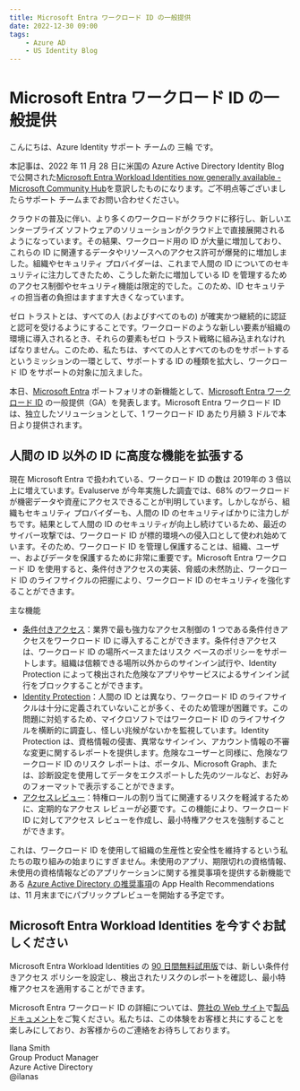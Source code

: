 ```yaml
---
title: Microsoft Entra ワークロード ID の一般提供 
date: 2022-12-30 09:00
tags:
    - Azure AD
    - US Identity Blog
---
```



# Microsoft Entra ワークロード ID の一般提供 

こんにちは、Azure Identity サポート チームの 三輪 です。 

本記事は、2022 年 11 月 28 日に米国の Azure Active Directory Identity Blog で公開された[Microsoft Entra Workload Identities now generally available - Microsoft Community Hub](https://techcommunity.microsoft.com/t5/microsoft-entra-azure-ad-blog/microsoft-entra-workload-identities-now-generally-available/ba-p/3402815)を意訳したものになります。ご不明点等ございましたらサポート チームまでお問い合わせください。 

クラウドの普及に伴い、より多くのワークロードがクラウドに移行し、新しいエンタープライズ ソフトウェアのソリューションがクラウド上で直接展開されるようになっています。その結果、ワークロード用の ID が大量に増加しており、これらの ID に関連するデータやリソースへのアクセス許可が爆発的に増加しました。組織やセキュリティ プロバイダーは、これまで人間の ID についてのセキュリティに注力してきたため、こうした新たに増加している ID を管理するためのアクセス制御やセキュリティ機能は限定的でした。このため、ID セキュリティの担当者の負担はますます大きくなっています。 
 
ゼロ トラストとは、すべての人 (およびすべてのもの) が確実かつ継続的に認証と認可を受けるようにすることです。ワークロードのような新しい要素が組織の環境に導入されるとき、それらの要素もゼロ トラスト戦略に組み込まれなければなりません。このため、私たちは、すべての人とすべてのものをサポートするというミッションの一環として、サポートする ID の種類を拡大し、ワークロード ID をサポートの対象に加えました。

本日、[Microsoft Entra](https://www.microsoft.com/ja-jp/security/business/microsoft-entra?ef_id=d3c1ccf38a5f1ddc6624af9a95fd6a0f:G:s&OCID=AIDcmmdamuj0pc_SEM_d3c1ccf38a5f1ddc6624af9a95fd6a0f:G:s&msclkid=d3c1ccf38a5f1ddc6624af9a95fd6a0f) ポートフォリオの新機能として、[Microsoft Entra ワークロード ID](https://www.microsoft.com/ja-jp/security/business/identity-access/microsoft-entra-workload-identities) の一般提供（GA）を発表します。Microsoft Entra ワークロード ID は、独立したソリューションとして、1 ワークロード ID あたり月額 3 ドルで本日より提供されます。


## 人間の ID 以外の ID に高度な機能を拡張する  
現在 Microsoft Entra で扱われている、ワークロード ID の数は 2019年の 3 倍以上に増えています。Evaluserve が今年実施した調査では、68% のワークロードが機密データや資産にアクセスできることが判明しています。しかしながら、組織もセキュリティ プロバイダーも、人間の ID のセキュリティばかりに注力しがちです。結果として人間の ID のセキュリティが向上し続けているため、最近のサイバー攻撃では、ワークロード ID が標的環境への侵入口として使われ始めています。そのため、ワークロード ID を管理し保護することは、組織、ユーザー、およびデータを保護するために非常に重要です。Microsoft Entra ワークロード ID を使用すると、条件付きアクセスの実装、脅威の未然防止、ワークロード ID のライフサイクルの把握により、ワークロード ID のセキュリティを強化することができます。 


主な機能 
- [条件付きアクセス](https://learn.microsoft.com/ja-jp/azure/active-directory/conditional-access/workload-identity)：業界で最も強力なアクセス制御の 1 つである条件付きアクセスをワークロード ID に導入することができます。条件付きアクセスは、ワークロード ID の場所ベースまたはリスク ベースのポリシーをサポートします。組織は信頼できる場所以外からのサインイン試行や、Identity Protection によって検出された危険なアプリやサービスによるサインイン試行をブロックすることができます。 
- [Identity Protection](https://learn.microsoft.com/ja-jp/azure/active-directory/identity-protection/concept-workload-identity-risk)：人間の ID とは異なり、ワークロード ID のライフサイクルは十分に定義されていないことが多く、そのため管理が困難です。この問題に対処するため、マイクロソフトではワークロード ID のライフサイクルを横断的に調査し、怪しい兆候がないかを監視しています。Identity Protection は、資格情報の侵害、異常なサインイン、アカウント情報の不審な変更に関するレポートを提供します。危険なユーザーと同様に、危険なワークロード ID のリスク レポートは、ポータル、Microsoft Graph、または、診断設定を使用してデータをエクスポートした先のツールなど、お好みのフォーマットで表示することができます。 
- [アクセスレビュー](https://learn.microsoft.com/ja-jp/azure/active-directory/privileged-identity-management/pim-create-azure-ad-roles-and-resource-roles-review?toc=%2Fazure%2Factive-directory%2Fgovernance%2Ftoc.json)：特権ロールの割り当てに関連するリスクを軽減するために、定期的なアクセス レビューが必要です。この機能により、ワークロード ID に対してアクセス レビューを作成し、最小特権アクセスを強制することができます。 
 
これは、ワークロード ID を使用して組織の生産性と安全性を維持するという私たちの取り組みの始まりにすぎません。未使用のアプリ、期限切れの資格情報、未使用の資格情報などのアプリケーションに関する推奨事項を提供する新機能である [Azure Active Directory の推奨事項](https://learn.microsoft.com/ja-jp/azure/active-directory/reports-monitoring/overview-recommendations)の App Health Recommendations は、11 月末までにパブリックプレビューを開始する予定です。 
 
## Microsoft Entra Workload Identities を今すぐお試しください 
Microsoft Entra Workload Identities の [90 日間無料試用版](https://ms.portal.azure.com/?feature.canmodifyextensions=true&feature.canmodifystamps=true&Microsoft_Azure_ManagedServiceIdentity=test3&Microsoft_AAD_IAM_isWorkloadIdentitiesFreeTrialEnabled=true&Microsoft_Azure_ManagedServiceIdentity_isWorkloadIdentitiesUpsellBannerEnabled=true&Microsoft_Azure_ManagedServiceIdentity_isWorkloadIdentitiesPlaceHolderBannerEnabled=false#view/Microsoft_Azure_ManagedServiceIdentity/WorkloadIdentitiesBlade)では、新しい条件付きアクセス ポリシーを設定し、検出されたリスクのレポートを確認し、最小特権アクセスを適用することができます。 
 
Microsoft Entra ワークロード ID の詳細については、[弊社の Web サイト](https://www.microsoft.com/ja-jp/security/business/identity-access/microsoft-entra-workload-identities)で[製品ドキュメント](https://learn.microsoft.com/ja-jp/azure/active-directory/develop/workload-identities-overview)をご覧ください。私たちは、この体験をお客様と共にすることを楽しみにしており、お客様からのご連絡をお待ちしております。 
 

Ilana Smith  
Group Product Manager  
Azure Active Directory  
@ilanas  

